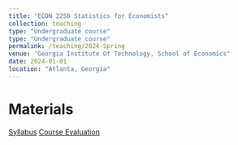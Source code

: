 ```yaml
---
title: "ECON 2250 Statistics for Economists"
collection: teaching
type: "Undergraduate course"
type: "Undergraduate course"
permalink: /teaching/2024-Spring
venue: "Georgia Institute Of Technology, School of Economics"
date: 2024-01-01
location: "Atlanta, Georgia"
---
```


Materials
======
[Syllabus](/files/ECON_2250_Spring_2024_Syllabus.pdf)
[Course Evaluation](/files/Hritan_2024_Spring_ECON_2250_Statistics_for_Econ_HZ1.pdf)
